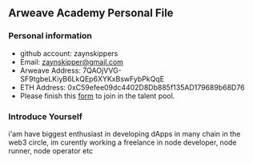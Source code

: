 ## Arweave Academy Personal File

### Personal information
- github account: zaynskippers
- Email: zaynskipper@gmail.com 
- Arweave Address: 7QAOjVVG-SF9tgbeLKiyB6LkQEp6XYKxBswFybPkQqE
- ETH Address: 0xC59efee09dc4402D8Db885f135AD179689b68D76
- Please finish this 
[form](https://docs.google.com/forms/d/e/1FAIpQLSfWA5fIIcBgmRppm3jNz5vmf9Mai_QMVil-2pO4r7YKn_Zhtw/viewform?usp=sf_link) 
to join in the talent pool.

### Introduce Yourself
 i'am have biggest enthusiast in developing dApps in many chain in the web3 circle, im curently working a freelance in node developer, node runner, node operator etc

